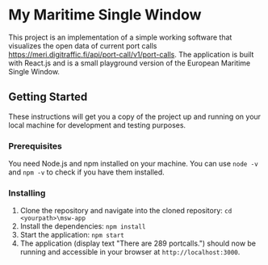 # My Maritime Single Window

This project is an implementation of a simple working software that visualizes the open data of current port calls https://meri.digitraffic.fi/api/port-call/v1/port-calls. The application is built with React.js and is a small playground version of the European Maritime Single Window.

## Getting Started

These instructions will get you a copy of the project up and running on your local machine for development and testing purposes.

### Prerequisites

You need Node.js and npm installed on your machine. You can use `node -v` and `npm -v` to check if you have them installed.

### Installing

1. Clone the repository and navigate into the cloned repository: `cd <yourpath>\msw-app`
2. Install the dependencies: `npm install`
3. Start the application: `npm start`
4. The application (display text "There are 289 portcalls.") should now be running and accessible in your browser at `http://localhost:3000`.
